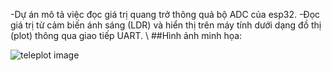 -Dự án mô tả việc đọc giá trị quang trở thông quả bộ ADC của esp32.
-Đọc giá trị từ cảm biến ánh sáng (LDR) và hiển thị trên máy tính dưới dạng đồ thị (plot) thông qua giao tiếp UART. \\
##Hình ảnh minh họa:

![teleplot image](https://github.com/user-attachments/assets/a8081f07-117b-4c52-9634-dafad408a96c)
